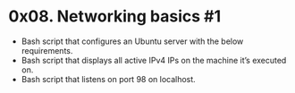 # 0x08. Networking basics #1
* Bash script that configures an Ubuntu server with the below requirements.
* Bash script that displays all active IPv4 IPs on the machine it’s executed on.
* Bash script that listens on port 98 on localhost.
